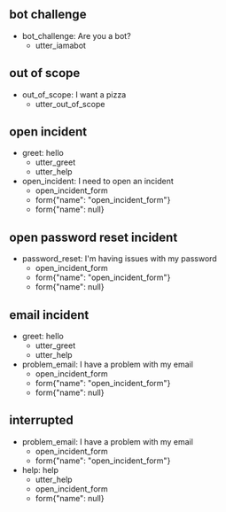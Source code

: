 ## bot challenge
* bot_challenge: Are you a bot?
  - utter_iamabot

## out of scope
* out_of_scope: I want a pizza
  - utter_out_of_scope

## open incident
* greet: hello
    - utter_greet
    - utter_help
* open_incident: I need to open an incident
    - open_incident_form
    - form{"name": "open_incident_form"}
    - form{"name": null}

## open password reset incident
* password_reset: I'm having issues with my password
    - open_incident_form
    - form{"name": "open_incident_form"}
    - form{"name": null}


## email incident
* greet: hello
    - utter_greet
    - utter_help
* problem_email: I have a problem with my email
    - open_incident_form
    - form{"name": "open_incident_form"}
    - form{"name": null}

## interrupted
* problem_email: I have a problem with my email
    - open_incident_form
    - form{"name": "open_incident_form"}
* help: help
    - utter_help
    - open_incident_form
    - form{"name": null}